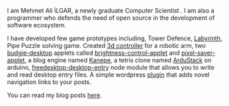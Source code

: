 <!--
.. title: About Me
.. slug: index
.. date: 2016-04-23 02:44:39 UTC+03:00
.. tags:
.. category:
.. link:
.. description:
.. type: text
.. pretty_url: False
.. template: front_page.tmpl
.. hidetitle: True
-->


I am Mehmet Ali İLGAR, a newly graduate Computer Scientist . I am also a programmer who defends the need of open source in the development of software ecosystem.

I have developed few game prototypes including, Tower Defence, [Labyrinth][8], Pipe Puzzle solving game. Created [3d controller][9] for a robotic arm, two [budgie-desktop][5] applets called [brightness-control-applet][6] and [pixel-saver-applet][7], a blog engine named [Kanepe][1], a tetris clone named [ArduStack][2] on arduino, [freedesktop-desktop-entry][3] node module that allows you to write and read desktop entry files. A simple wordpress [plugin][4] that adds novel navigation links to your posts.

You can read my blog posts [here](/blog).

[1]: https://github.com/ilgarmehmetali/kanepe "Kanepe Blog Engine"
[2]: https://github.com/ilgarmehmetali/ArduStack "Arduino Tetris Clone"
[3]: https://www.npmjs.com/package/freedesktop-desktop-entry "NPM - freedesktop-desktop-entry"
[4]: https://wordpress.org/plugins/novel-navigation-links/ "Novel Navigation Links"
[5]: https://budgie-desktop.org/ "Budgie Desktop"
[6]: https://github.com/ilgarmehmetali/budgie-brightness-control-applet "Budgie Brightness Control Applet"
[7]: https://github.com/ilgarmehmetali/budgie-pixel-saver-applet "Budgie Pixel Saver Applet"
[8]: /labyrinth-prototype "Labyrinth Prototype"
[9]: /robotic-arm "Robotic Arm"
